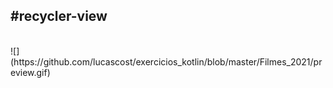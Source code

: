 <h2>#recycler-view </h2>
<br>
![](https://github.com/lucascost/exercicios_kotlin/blob/master/Filmes_2021/preview.gif)

